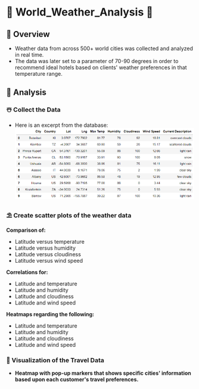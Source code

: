 #  :city_sunset: World_Weather_Analysis   :sunrise_over_mountains:

## :palm_tree: Overview

- Weather data from across 500+ world cities was collected and analyzed in real time.
- The data was later set to a parameter of 70-90 degrees in order to recommend ideal hotels based on clients' weather preferences in that temperature range.


## :cactus: Analysis

### :snowman_with_snow: Collect the Data
- Here is an excerpt from the database:
![Summary_Dataframe](https://github.com/Super-Manda/World_Weather_Analysis/blob/main/Weather_Database/Weather_Database_DF_head.png)

### :parasol_on_ground: Create scatter plots of the weather data 

**Comparison of:**
- Latitude versus temperature
- Latitude versus humidity   
- Latitude versus cloudiness
- Latitude versus wind speed

**Correlations for:**
- Latitude and temperature
- Latitude and humidity
- Latitude and cloudiness
- Latitude and wind speed

**Heatmaps regarding the following:**
- Latitude and temperature
- Latitude and humidity
- Latitude and cloudiness
- Latitude and wind speed

### :statue_of_liberty: Visualization of the Travel Data
- **Heatmap with pop-up markers that shows specific cities' information based upon each customer's travel preferences.**
